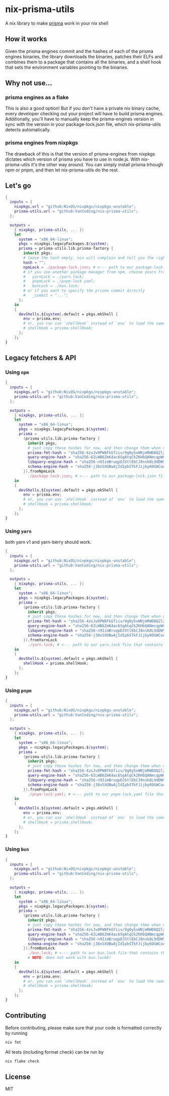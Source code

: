 # nix-prisma-utils

A nix library to make [prisma](https://www.prisma.io/) work in your nix shell

## How it works

Given the prisma engines commit and the hashes of each of the prisma engines binaries, the library downloads the binaries, patches their ELFs and combines them to a package that contains all the binaries, and a shell hook that sets the environment variables pointing to the binaries.

## Why not use...

### prisma engines as a flake

This is also a good option! But if you don't have a private nix binary cache, every developer checking out your project will have to build prisma engines.
Additionally, you'll have to manually keep the prisma-engines version in sync with the version in your package-lock.json file, which nix-prisma-utils detects automatically.

### prisma engines from nixpkgs

The drawback of this is that the version of prisma-engines from nixpkgs dictates which version of prisma you have to use in node.js.
With nix-prisma-utils it's the other way around. You can simply install prisma trhough npm or pnpm, and then let nix-prisma-utils do the rest.

## Let's go

```nix
{
  inputs = {
    nixpkgs.url = "github:NixOS/nixpkgs/nixpkgs-unstable";
    prisma-utils.url = "github:VanCoding/nix-prisma-utils";
  };

  outputs =
    { nixpkgs, prisma-utils, ... }:
    let
      system = "x86_64-linux";
      pkgs = nixpkgs.legacyPackages.${system};
      prisma = prisma-utils.lib.prisma-factory {
        inherit pkgs;
        # leave the hash empty, nix will complain and tell you the right hash
        hash = "";
        npmLock = ./package-lock.json; # <--- path to our package-lock.json file that contains the version of prisma-engines
        # if you use another package manager from npm, choose yours from
        #   yarnLock = ./yarn.lock;
        #   pnpmLock = ./pnpm-lock.yaml;
        #   bunLock = ./bun.lock;
        # or if you want to specify the prisma commit directly
        #   _commit = "...";
      };
    in
    {
      devShells.${system}.default = pkgs.mkShell {
        env = prisma.env;
        # or, you can use `shellHook` instead of `env` to load the same environment variables.
        # shellHook = prisma.shellHook;
      };
    };
}
```

## Legacy fetchers & API

### Using `npm`

```nix
{
  inputs = {
    nixpkgs.url = "github:NixOS/nixpkgs/nixpkgs-unstable";
    prisma-utils.url = "github:VanCoding/nix-prisma-utils";
  };

  outputs =
    { nixpkgs, prisma-utils, ... }:
    let
      system = "x86_64-linux";
      pkgs = nixpkgs.legacyPackages.${system};
      prisma =
        (prisma-utils.lib.prisma-factory {
          inherit pkgs;
          # just copy these hashes for now, and then change them when nix complains about the mismatch
          prisma-fmt-hash = "sha256-4zsJv0PW8FkGfiiv/9g0y5xWNjmRWD8Q2l2blSSBY3s="; 
          query-engine-hash = "sha256-6ILWB6ZmK4ac6SgAtqCkZKHbQANmcqpWO92U8CfkFzw=";
          libquery-engine-hash = "sha256-n9IimBruqpDJStlEbCJ8nsk8L9dDW95ug+gz9DHS1Lc=";
          schema-engine-hash = "sha256-j38xSXOBwAjIdIpbSTkFJijby6OGWCoAx+xZyms/34Q=";
        }).fromNpmLock
          ./package-lock.json; # <--- path to our package-lock.json file that contains the version of prisma-engines
    in
    {
      devShells.${system}.default = pkgs.mkShell {
        env = prisma.env;
        # or, you can use `shellHook` instead of `env` to load the same environment variables.
        # shellHook = prisma.shellHook;
      };
    };
}

```

### Using `yarn`

both yarn v1 and yarn-berry should work.

```nix
{
  inputs = {
    nixpkgs.url = "github:NixOS/nixpkgs/nixpkgs-unstable";
    prisma-utils.url = "github:VanCoding/nix-prisma-utils";
  };

  outputs =
    { nixpkgs, prisma-utils, ... }:
    let
      system = "x86_64-linux";
      pkgs = nixpkgs.legacyPackages.${system};
      prisma =
        (prisma-utils.lib.prisma-factory {
          inherit pkgs;
          # just copy these hashes for now, and then change them when nix complains about the mismatch
          prisma-fmt-hash = "sha256-4zsJv0PW8FkGfiiv/9g0y5xWNjmRWD8Q2l2blSSBY3s=";
          query-engine-hash = "sha256-6ILWB6ZmK4ac6SgAtqCkZKHbQANmcqpWO92U8CfkFzw=";
          libquery-engine-hash = "sha256-n9IimBruqpDJStlEbCJ8nsk8L9dDW95ug+gz9DHS1Lc=";
          schema-engine-hash = "sha256-j38xSXOBwAjIdIpbSTkFJijby6OGWCoAx+xZyms/34Q=";
        }).fromYarnLock
          ./yarn.lock; # <--- path to our yarn.lock file that contains the version of prisma-engines
    in
    {
      devShells.${system}.default = pkgs.mkShell {
        shellHook = prisma.shellHook;
      };
    };
}
```

### Using `pnpm`

```nix
{
  inputs = {
    nixpkgs.url = "github:NixOS/nixpkgs/nixpkgs-unstable";
    prisma-utils.url = "github:VanCoding/nix-prisma-utils";
  };

  outputs =
    { nixpkgs, prisma-utils, ... }:
    let
      system = "x86_64-linux";
      pkgs = nixpkgs.legacyPackages.${system};
      prisma =
        (prisma-utils.lib.prisma-factory {
          inherit pkgs;
          # just copy these hashes for now, and then change them when nix complains about the mismatch
          prisma-fmt-hash = "sha256-4zsJv0PW8FkGfiiv/9g0y5xWNjmRWD8Q2l2blSSBY3s=";
          query-engine-hash = "sha256-6ILWB6ZmK4ac6SgAtqCkZKHbQANmcqpWO92U8CfkFzw=";
          libquery-engine-hash = "sha256-n9IimBruqpDJStlEbCJ8nsk8L9dDW95ug+gz9DHS1Lc=";
          schema-engine-hash = "sha256-j38xSXOBwAjIdIpbSTkFJijby6OGWCoAx+xZyms/34Q=";
        }).fromPnpmLock
          ./pnpm-lock.yaml; # <--- path to our pnpm-lock.yaml file that contains the version of prisma-engines
    in
    {
      devShells.${system}.default = pkgs.mkShell {
        env = prisma.env;
        # or, you can use `shellHook` instead of `env` to load the same environment variables.
        # shellHook = prisma.shellHook;
      };
    };
}

```

### Using `bun`

```nix
{
  inputs = {
    nixpkgs.url = "github:NixOS/nixpkgs/nixpkgs-unstable";
    prisma-utils.url = "github:VanCoding/nix-prisma-utils";
  };

  outputs =
    { nixpkgs, prisma-utils, ... }:
    let
      system = "x86_64-linux";
      pkgs = nixpkgs.legacyPackages.${system};
      prisma =
        (prisma-utils.lib.prisma-factory {
          inherit pkgs;
          # just copy these hashes for now, and then change them when nix complains about the mismatch
          prisma-fmt-hash = "sha256-4zsJv0PW8FkGfiiv/9g0y5xWNjmRWD8Q2l2blSSBY3s="; 
          query-engine-hash = "sha256-6ILWB6ZmK4ac6SgAtqCkZKHbQANmcqpWO92U8CfkFzw=";
          libquery-engine-hash = "sha256-n9IimBruqpDJStlEbCJ8nsk8L9dDW95ug+gz9DHS1Lc=";
          schema-engine-hash = "sha256-j38xSXOBwAjIdIpbSTkFJijby6OGWCoAx+xZyms/34Q=";
        }).fromBunLock
          ./bun.lock; # <--- path to our bun.lock file that contains the version of prisma-engines.
          # NOTE: does not work with bun.lockb!
    in
    {
      devShells.${system}.default = pkgs.mkShell {
        env = prisma.env;
        # or, you can use `shellHook` instead of `env` to load the same environment variables.
        # shellHook = prisma.shellHook;
      };
    };
}
```

## Contributing

Before contributing, please make sure that your code is formatted correctly by running

```sh
nix fmt
```

All tests (including format check) can be run by

```sh
nix flake check
```

## License

MIT
